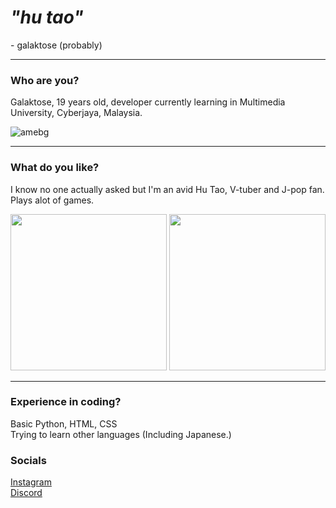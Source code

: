 <h1><i>"hu tao"</i></h1>
- galaktose (probably)
<hr>
<h3>Who are you?</h3>
Galaktose, 19 years old, developer currently learning in Multimedia University, Cyberjaya, Malaysia.

![amebg](https://user-images.githubusercontent.com/89487521/141658620-bc80b8ae-254d-4b00-b468-db85dc4fb2ea.jpg)
<hr>
<h3>What do you like?</h3>
I know no one actually asked but I'm an avid Hu Tao, V-tuber and J-pop fan. Plays alot of games. 

<p align = center>
<img src='https://user-images.githubusercontent.com/89487521/141658650-193649db-4622-43f6-b4d2-3cabbb0448a7.gif' width= '250px' height = '250px'>
<img src='https://user-images.githubusercontent.com/89487521/174489150-16f33d08-1c79-4bba-ab48-4a02036a4903.png' width='250px' height = '250px'>
</p>

<hr>
<h3>Experience in coding?</h3>
Basic Python, HTML, CSS
<br>
Trying to learn other languages (Including Japanese.)

<h3>Socials</h3>
<a href='https://www.instagram.com/atifsatiraks/?hl=en' target = '_blank'>Instagram</a><br>
<a href='https://discordapp.com/users/5424/' target = '_blank'>Discord</a>

